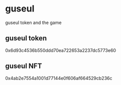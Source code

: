 # guseul
guseul token and the game

## guseul token
0x6d93c4536b550ddd70ea722653a2237dc5773e60

## guseul NFT
0x4ab2e7554a1001d77144e0f606af664529cb236c
